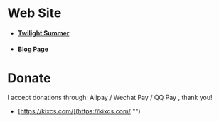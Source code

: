 # Web Site

* #### [Twilight Summer](https://kixcs.com/ "https://kixcs.com")  
* #### [Blog Page](https://larix.cc/ "https://larix.cc")  

# Donate

I accept donations through: Alipay / Wechat Pay / QQ Pay , thank you!
* [https://kixcs.com/](https://kixcs.com/ "") 

